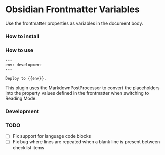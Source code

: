# Obsidian Frontmatter Variables

Use the frontmatter properties as variables in the document body.

### How to install
### How to use

```
---
env: development
---

Deploy to {{env}}.
```

This plugin uses the MarkdownPostProcessor to convert the placeholders into the property values defined in the frontmatter when switching to Reading Mode.

### Development


### TODO
- [ ] Fix support for language code blocks
- [ ] Fix bug where lines are repeated when a blank line is present between checklist items
